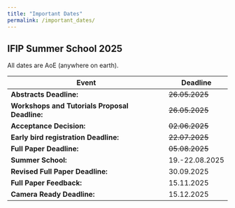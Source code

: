 ```yaml
---
title: "Important Dates"
permalink: /important_dates/
---
```


## IFIP Summer School 2025

All dates are AoE (anywhere on earth).

| Event | Deadline |
| -- | -- |
| **Abstracts Deadline:** | ~~26.05.2025~~|
| **Workshops and Tutorials Proposal Deadline:** | ~~26.05.2025~~ |
| **Acceptance Decision:** | ~~02.06.2025~~ |
| **Early bird registration Deadline:** | ~~22.07.2025~~ |
| **Full Paper Deadline:** | ~~05.08.2025~~ |
| **Summer School:** | 19.-22.08.2025 |
| **Revised Full Paper Deadline:** | 30.09.2025 |
| **Full Paper Feedback:** | 15.11.2025 |
| **Camera Ready Deadline:** | 15.12.2025 |



